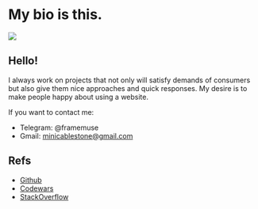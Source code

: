 # My bio is this.

![](https://komarev.com/ghpvc/?username=FrameMuse)

## Hello!

I always work on projects that not only will satisfy demands of consumers but also give them nice approaches and quick responses. My desire is to make people happy about using a website.

If you want to contact me:
- Telegram: @framemuse
- Gmail: minicablestone@gmail.com

## Refs
-  [Github](https://github.com/FrameMuse)
-  [Codewars](https://www.codewars.com/users/FrameMuse)
-  [StackOverflow](https://stackoverflow.com/users/story/12468111)
